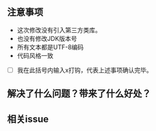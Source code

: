 <!--
感谢你对开源事业的贡献！这是一份模板，方便记录你做出的功绩，谢谢！
-->

## 注意事项

* 这次修改没有引入第三方类库。
* 也没有修改JDK版本号
* 所有文本都是UTF-8编码
* 代码风格一致
* [ ] 我在此括号内输入x打钩，代表上述事项确认完毕。

## 解决了什么问题？带来了什么好处？

<!-- 你的补丁解决了什么问题，给大家带来了什么好处？ -->

## 相关issue

<!-- 如果跟已有issue相关的话，麻烦列一下 -->



